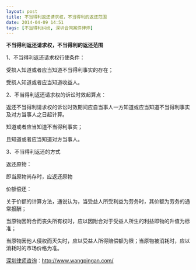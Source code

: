 ```yaml
---
layout: post
title: 不当得利返还请求权，不当得利的返还范围
date: 2014-04-09 14:51
tags: [不当得利纠纷, 深圳合同案件律师]
---
```

<strong>不当得利返还请求权，不当得利的返还范围</strong>

1、不当得利返还请求权行使条件：

受损人知道或者应当知道不当得利事实的存在；

受损人知道或者应当知道收益人。

2、不当得利返还请求权的诉讼时效起算点：

返还不当得利请求权的诉讼时效期间应自当事人一方知道或应当知道不当得利事实及对方当事人之日起计算。

知道或者应当知道不当得利事实；

且知道或者应当知道对方当事人。

3、不当得利返还的方式

返还原物：

即当原物尚存时，应返还原物

价额偿还：

关于价额的计算方法，通说认为，当受益人所受利益为劳务时，其价额为劳务的通常报酬；

当原物因附合而丧失所有权时，应以因附合对于受益人所生的利益即物的升值为标准；

当原物因他人侵权而灭失时，应以受益人所得赔偿额为限；当原物被消耗时，应以消耗时的市场价格为准。

<a href="http://www.wangpingan.com/">深圳律师咨询</a>：<a href="http://www.wangpingan.com/">http://www.wangpingan.com/</a>

